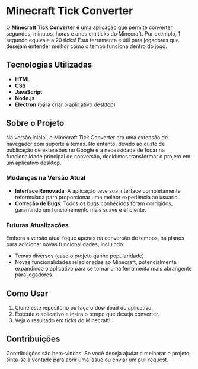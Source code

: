 # Minecraft Tick Converter

O **Minecraft Tick Converter** é uma aplicação que permite converter segundos, minutos, horas e anos em ticks do Minecraft. Por exemplo, 1 segundo equivale a 20 ticks! Esta ferramenta é útil para jogadores que desejam entender melhor como o tempo funciona dentro do jogo.

## Tecnologias Utilizadas

- **HTML**
- **CSS**
- **JavaScript**
- **Node.js**
- **Electron** (para criar o aplicativo desktop)

## Sobre o Projeto

Na versão inicial, o Minecraft Tick Converter era uma extensão de navegador com suporte a temas. No entanto, devido ao custo de publicação de extensões no Google e a necessidade de focar na funcionalidade principal de conversão, decidimos transformar o projeto em um aplicativo desktop. 

### Mudanças na Versão Atual

- **Interface Renovada**: A aplicação teve sua interface completamente reformulada para proporcionar uma melhor experiência ao usuário.
- **Correção de Bugs**: Todos os bugs conhecidos foram corrigidos, garantindo um funcionamento mais suave e eficiente.

### Futuras Atualizações

Embora a versão atual foque apenas na conversão de tempos, há planos para adicionar novas funcionalidades, incluindo:

- Temas diversos (caso o projeto ganhe popularidade)
- Novas funcionalidades relacionadas ao Minecraft, potencialmente expandindo o aplicativo para se tornar uma ferramenta mais abrangente para jogadores.

## Como Usar

1. Clone este repositório ou faça o download do aplicativo.
2. Execute o aplicativo e insira o tempo que deseja converter.
3. Veja o resultado em ticks do Minecraft!

## Contribuições

Contribuições são bem-vindas! Se você deseja ajudar a melhorar o projeto, sinta-se à vontade para abrir uma issue ou enviar um pull request.

